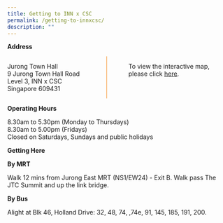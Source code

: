 ```yaml
---
title: Getting to INN x CSC
permalink: /getting-to-innxcsc/
description: ""
---
```

<style>

.grid-container {
	display: grid;
	grid-template-columns: 45% 10% 45%;
	}

.vertical-line {
	border-left: 1px solid #F68B1F
	}	
</style>

<b>Address</b>

<div class="grid-container">
	<div>
		<p>Jurong Town Hall <br>
		9 Jurong Town Hall Road <br>
		Level 3, INN x CSC <br>
		Singapore 609431
		</p>
		
</div>
	<div class="vertical-line"></div>
	<div><p>To view the interactive map, please click <a href="">here</a>.</p></div>
</div>

<b>Operating Hours</b>
<p> 
	8.30am to 5.30pm (Monday to Thursdays) <br>
	8.30am to 5.00pm (Fridays) <br>
	Closed on Saturdays, Sundays and public holidays
</p>

<b>Getting Here</b>

<b>By MRT</b>
<p>Walk 12 mins from Jurong East MRT (NS1/EW24) - Exit B. Walk pass The JTC Summit and up the link bridge.</p>

<b>By Bus</b>
<p>Alight at Blk 46, Holland Drive: 32, 48, 74, ,74e, 91, 145, 185, 191, 200.</p>









